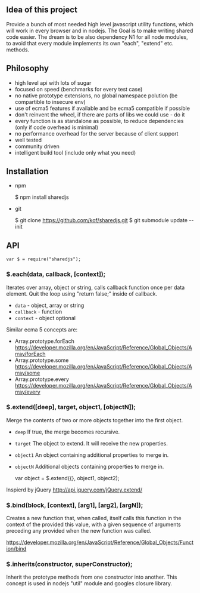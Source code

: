 ## Idea of this project

Provide a bunch of most needed high level javascript utility functions, which will work in every browser and in nodejs. 
The Goal is to make writing shared code easier. 
The dream is to be also dependency N1 for all node modules, to avoid that every module implements its own "each", "extend" etc. methods.   

## Philosophy

- high level api with lots of sugar
- focused on speed (benchmarks for every test case)
- no native prototype extensions, no global namespace polution (be compartible to insecure env)
- use of ecma5 features if available and be ecma5 compatible if possible 
- don't reinvent the wheel, if there are parts of libs we could use - do it
- every function is as standalone as possible, to reduce dependencies (only if code overhead is minimal)
- no performance overhead for the server because of client support
- well tested
- community driven
- intelligent build tool (include only what you need)

## Installation
- npm

	$ npm install sharedjs
	
- git

	$ git clone https://github.com/kof/sharedjs.git
	$ git submodule update --init

## API

	var $ = require("sharedjs");

### $.each(data, callback, [context]);

Iterates over array, object or string, calls callback function once per data element.
Quit the loop using "return false;" inside of callback.

- `data` - object, array or string
- `callback` - function
- `context` - object optional


Similar ecma 5 concepts are:

- Array.prototype.forEach https://developer.mozilla.org/en/JavaScript/Reference/Global_Objects/Array/forEach
- Array.prototype.some https://developer.mozilla.org/en/JavaScript/Reference/Global_Objects/Array/some
- Array.prototype.every https://developer.mozilla.org/en/JavaScript/Reference/Global_Objects/Array/every

### $.extend([deep], target, object1, [objectN]);

Merge the contents of two or more objects together into the first object. 

- `deep` If true, the merge becomes recursive.
- `target` The object to extend. It will receive the new properties.
- `object1` An object containing additional properties to merge in.
- `objectN` Additional objects containing properties to merge in.


	var object = $.extend({}, object1, object2);

Inspierd by jQuery
http://api.jquery.com/jQuery.extend/
	
### $.bind(block, [context], [arg1], [arg2], [argN]);

Creates a new function that, when called, itself calls this function in the context of the provided this value, with a given sequence of arguments preceding any provided when the new function was called.

https://developer.mozilla.org/en/JavaScript/Reference/Global_Objects/Function/bind

### $.inherits(constructor, superConstructor);

Inherit the prototype methods from one constructor into another. This concept is used in nodejs "util" module and googles closure library.